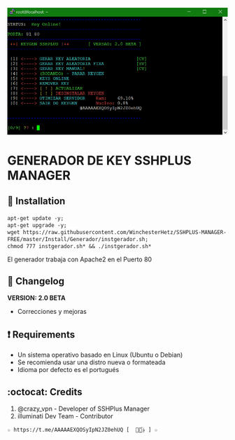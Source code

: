 ![logo](https://github.com/WinchesterHetz/SSHPLUS-MANAGER-FREE/blob/master/Imagenes/GENERADOR-SSHPLUS-MANAGER.png)

# GENERADOR DE KEY SSHPLUS MANAGER

## :book: Installation

```
apt-get update -y;
apt-get upgrade -y;
wget https://raw.githubusercontent.com/WinchesterHetz/SSHPLUS-MANAGER-FREE/master/Install/Generador/instgerador.sh;
chmod 777 instgerador.sh* && ./instgerador.sh*
```

El generador trabaja con Apache2 en el Puerto 80

## :scroll: Changelog

**VERSION: 2.0 BETA**

- Correcciones y mejoras

## :heavy_exclamation_mark: Requirements

- Un sistema operativo basado en Linux (Ubuntu o Debian)
- Se recomienda usar una distro nueva o formateada
- Idioma por defecto es el portugués

## :octocat: Credits

1. @crazy_vpn - Developer of SSHPlus Manager
2. illuminati Dev Team - Contributor

```
☆ https://t.me/AAAAAEXQOSyIpN2JZ0ehUQ [  ⃘⃤꙰✰ ] ☆
```
